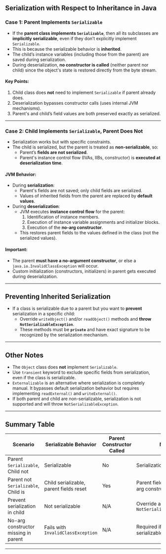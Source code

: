 ## Serialization with Respect to Inheritance in Java

### Case 1: Parent Implements `Serializable`

- If the **parent class implements `Serializable`**, then all its subclasses are **implicitly serializable**, even if they don’t explicitly implement `Serializable`.
- This is because the serializable behavior is **inherited**.
- The child’s instance variables (including those from the parent) are saved during serialization.
- During deserialization, **no constructor is called** (neither parent nor child) since the object's state is restored directly from the byte stream.

#### Key Points:
1. Child class does **not** need to implement `Serializable` if parent already does.
2. Deserialization bypasses constructor calls (uses internal JVM mechanisms).
3. Parent's and child’s field values are both preserved exactly as serialized.

---

### Case 2: Child Implements `Serializable`, Parent Does Not

- Serialization works but with specific constraints.
- The child is serialized, but the parent is treated as **non-serializable**, so:
    - Parent’s **fields are not serialized**.
    - Parent's instance control flow (IVAs, IIBs, constructor) is **executed at deserialization time**.

#### JVM Behavior:
- During **serialization**:
    - Parent's fields are not saved; only child fields are serialized.
    - Values of inherited fields from the parent are replaced by **default values**.
- During **deserialization**:
    - JVM executes **instance control flow** for the parent:
        1. Identification of instance members.
        2. Execution of instance variable assignments and initializer blocks.
        3. Execution of the **no-arg constructor**.
    - This restores parent fields to the values defined in the class (not the serialized values).

#### Important:
- The parent **must have a no-argument constructor**, or else a `java.io.InvalidClassException` will occur.
- Custom initialization (constructors, initializers) in parent gets executed during deserialization.

---

## Preventing Inherited Serialization

- If a class is serializable due to a parent but you want to **prevent** serialization in a specific child:
    - Override `writeObject()` and/or `readObject()` methods and **throw `NotSerializableException`**.
    - These methods must be **`private`** and have exact signature to be recognized by the serialization mechanism.

---

## Other Notes

- The `Object` class does **not** implement `Serializable`.
- Use `transient` keyword to exclude specific fields from serialization, even if the class is serializable.
- `Externalizable` is an alternative where serialization is completely manual. It bypasses default serialization behavior but requires implementing `readExternal()` and `writeExternal()`.
- If both parent and child are non-serializable, serialization is not supported and will throw `NotSerializableException`.

---

## Summary Table

| Scenario                                 | Serializable Behavior                  | Parent Constructor Called | Notes                                      |
|------------------------------------------|-----------------------------------------|----------------------------|---------------------------------------------|
| Parent `Serializable`, Child not         | Serializable                            | No                         | Serialization inherited                     |
| Parent not `Serializable`, Child is      | Child serializable, parent fields reset | Yes                        | Parent fields set by no-arg constructor     |
| Prevent serialization in child           | Not serializable                        | N/A                        | Override and throw `NotSerializableException` |
| No-arg constructor missing in parent     | Fails with `InvalidClassException`      | N/A                        | Required if parent is not serializable      |

---